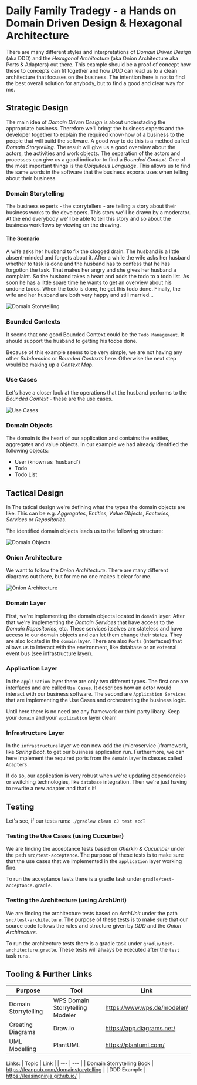 # Daily Family Tradegy - a Hands on Domain Driven Design & Hexagonal Architecture

There are many different styles and interpretations of _Domain Driven Design_ (aka DDD) and the _Hexagonal Architecture_ (aka Onion Architecture aka Ports & Adapters) out there.
This example should be a proof of concept how these to concepts can fit together and how _DDD_ can lead us to a clean architecture that focuses on the business.
The intention here is not to find the best overall solution for anybody, but to find a good and clear way for me.



## Strategic Design
The main idea of _Domain Driven Design_ is about understading the appropriate business. Therefore we'll bringt the business experts and the developer together to explain the required know-how of a business to the people that will build the software.
A good way to do this is a method called _Domain Storytelling_. The result will give us a good overview about the actors, the activities and work objects.
The separation of the actors and processes can give us a good indicator to find a _Bounded Context_.
One of the most important things is the _Ubiquitous Language_. This allows us to find the same words in the software that the business exports uses when telling about their business
  

### Domain Storytelling 
The business experts - the storrytellers - are telling a story about their business works to the developers. This story we'll be drawn by a moderator. At the end everybody we'll be able to tell this story and so about the business workflows by viewing on the drawing.


#### The Scenario
A wife asks her husband to fix the clogged drain. The husband is a little absent-minded and forgets about it. After a while the wife asks her husband whether to task is done and the husband has to confess that he has forgotton the task. 
That makes her angry and she gives her husband a complaint. 
So the husband takes a heart and adds the todo to a todo list.
As soon he has a little spare time he wants to get an overview about his undone todos. 
When the todo is done, he get this todo done. 
Finally, the wife and her husband are both very happy and still married...

![Domain Storytelling](docs/domainstorytelling/Daily%20Family%20Tradegy.png)


### Bounded Contexts
It seems that one good Bounded Context could be the `Todo Management`. It should support the husband to getting his todos done.

Because of this example seems to be very simple, we are not having any other _Subdomains_ or _Bounded Contexts_ here. Otherwise the next step would be making up a _Context Map_.


### Use Cases
Let's have a closer look at the operations that the husband performs to the _Bounded Context_ - these are the use cases.

![Use Cases](docs/uml/usecases.png)


### Domain Objects
The domain is the heart of our application and contains the entities, aggregates and value objects. In our example we had already identified the following objects:

* User (known as 'husband')
* Todo
* Todo List



## Tactical Design
In The tatical design we're defining what the types the domain objects are like. This can be e.g. _Aggregates_, _Entities_, _Value Objects_, _Factories_, _Services_ or _Repositories_.

The identified domain objects leads us to the following structure:

![Domain Objects](docs/uml/domain-objects.png)

### Onion Architecture
We want to follow the _Onion Architecture_. There are many different diagrams out there, but for me no one makes it clear for me.

![Onion Architecture](docs/onion_architecture/onion_architure.png)

### Domain Layer
First, we're implementing the domain objects located in `domain` layer. After that we're implementing the _Domain Services_ that have access to the _Domain Repositories_, etc. These services itselves are stateless and have access to our domain objects and can let them change their states. They are also located in the `domain` layer. There are also `Ports` (interfaces) that allows us to interact with the environment, like database or an external event bus (see infrastructure layer).

### Application Layer
In the `application` layer there are only two different types. The first one are interfaces and are called `Use Cases`. It describes how an actor would interact with our business software. The second are `Application Services` that are implementing the Use Cases and orchestrating the business logic.


Until here there is no need are any framework or third party libary. Keep your `domain` and your `application` layer clean!


### Infrastructure Layer
In the `infrastructure` layer we can now add the (microservice-)framework, like _Spring Boot_, to get our business application run. Furthermore, we can here implement the required ports from the `domain` layer in classes called `Adapters`.

If do so, our application is very robust when we're updating dependencies or switching technologies, like `database` integration. Then we're just having to rewrite a new adapter and that's it!

## Testing
Let's see, if our tests runs: `./gradlew clean cJ test accT`

### Testing the Use Cases (using Cucunber)
We are finding the acceptance tests based on _Gherkin & Cucumber_ under the path `src/test-acceptance`. The purpose of these tests is to make sure that the use cases that we implemented in the `application` layer working fine.

To run the acceptance tests there is a gradle task under `gradle/test-acceptance.gradle`.

### Testing the Architecture (using ArchUnit)
We are finding the architecture tests based on _ArchUnit_ under the path `src/test-architecture`. The purpose of these tests is to make sure that our source code follows the rules and structure given by _DDD_ and the _Onion Architecture_.

To run the architecture tests there is a gradle task under `gradle/test-architecture.gradle`. These tests will always be executed after the `test` task runs.

## Tooling & Further Links

| Purpose | Tool | Link |
| --- | --- | --- |
| Domain Storrytelling | WPS Domain Storrytelling Modeler | https://www.wps.de/modeler/ |
| Creating Diagrams | Draw.io | https://app.diagrams.net/ |
| UML Modelling | PlantUML | https://plantuml.com/ |

Links:
| Topic | Link |
| --- | --- |
| Domain Storrytelling Book | https://leanpub.com/domainstorytelling |
| DDD Example | https://leasingninja.github.io/ |